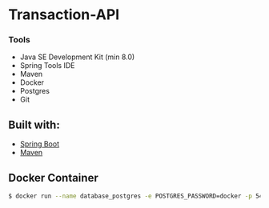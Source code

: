 
# Transaction-API


### Tools

- Java SE Development Kit (min 8.0)
- Spring Tools IDE
- Maven
- Docker
- Postgres
- Git

## Built with:

- [Spring Boot](https://spring.io/projects/spring-boot)
- [Maven](https://maven.apache.org/)


## Docker Container

```sh
$ docker run --name database_postgres -e POSTGRES_PASSWORD=docker -p 5432:5432 -d postgres
```